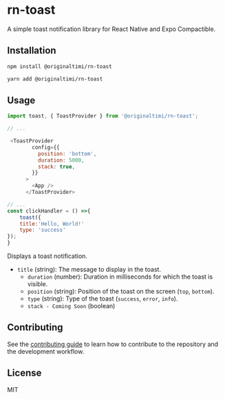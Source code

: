# rn-toast

A simple toast notification library for React Native and Expo Compactible.

## Installation

```sh
npm install @originaltimi/rn-toast
```
```sh
yarn add @originaltimi/rn-toast
```

## Usage

```js
import toast, { ToastProvider } from '@originaltimi/rn-toast';

// ...

 <ToastProvider
        config={{
          position: 'bottom',
          duration: 5000,
          stack: true,
        }}
      >
        <App />
      </ToastProvider>

// ...
const clickHandler = () =>{
    toast({
    title:'Hello, World!'
    type: 'success'
});
}
```

Displays a toast notification.

- `title` (string): The message to display in the toast.
    - `duration` (number): Duration in milliseconds for which the toast is visible.
    - `position` (string): Position of the toast on the screen (`top`, `bottom`).
    - `type` (string): Type of the toast (`success`, `error`, `info`).
    - `stack - Coming Soon` (boolean)

## Contributing

See the [contributing guide](CONTRIBUTING.md) to learn how to contribute to the repository and the development workflow.

## License

MIT